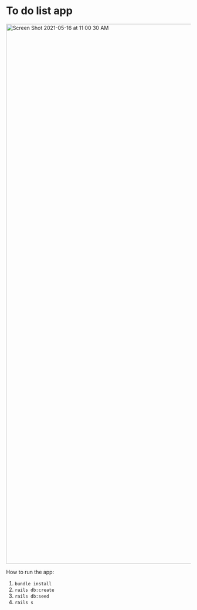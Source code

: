 # To do list app

<img width="1471" alt="Screen Shot 2021-05-16 at 11 00 30 AM" src="https://user-images.githubusercontent.com/16376766/118408063-9807bd80-b638-11eb-8a79-226ef41d731b.png">

How to run the app:
1.  `bundle install`
2. `rails db:create`
3. `rails db:seed`
4. `rails s`
